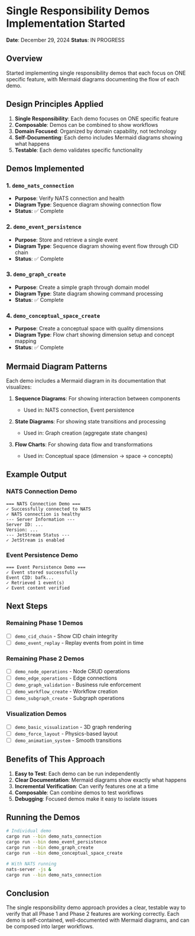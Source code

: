 # Single Responsibility Demos Implementation Started

**Date**: December 29, 2024
**Status**: IN PROGRESS

## Overview

Started implementing single responsibility demos that each focus on ONE specific feature, with Mermaid diagrams documenting the flow of each demo.

## Design Principles Applied

1. **Single Responsibility**: Each demo focuses on ONE specific feature
2. **Composable**: Demos can be combined to show workflows
3. **Domain Focused**: Organized by domain capability, not technology
4. **Self-Documenting**: Each demo includes Mermaid diagrams showing what happens
5. **Testable**: Each demo validates specific functionality

## Demos Implemented

### 1. `demo_nats_connection`
- **Purpose**: Verify NATS connection and health
- **Diagram Type**: Sequence diagram showing connection flow
- **Status**: ✅ Complete

### 2. `demo_event_persistence`
- **Purpose**: Store and retrieve a single event
- **Diagram Type**: Sequence diagram showing event flow through CID chain
- **Status**: ✅ Complete

### 3. `demo_graph_create`
- **Purpose**: Create a simple graph through domain model
- **Diagram Type**: State diagram showing command processing
- **Status**: ✅ Complete

### 4. `demo_conceptual_space_create`
- **Purpose**: Create a conceptual space with quality dimensions
- **Diagram Type**: Flow chart showing dimension setup and concept mapping
- **Status**: ✅ Complete

## Mermaid Diagram Patterns

Each demo includes a Mermaid diagram in its documentation that visualizes:

1. **Sequence Diagrams**: For showing interaction between components
   - Used in: NATS connection, Event persistence

2. **State Diagrams**: For showing state transitions and processing
   - Used in: Graph creation (aggregate state changes)

3. **Flow Charts**: For showing data flow and transformations
   - Used in: Conceptual space (dimension → space → concepts)

## Example Output

### NATS Connection Demo
```
=== NATS Connection Demo ===
✓ Successfully connected to NATS
✓ NATS connection is healthy
--- Server Information ---
Server ID: ...
Version: ...
--- JetStream Status ---
✓ JetStream is enabled
```

### Event Persistence Demo
```
=== Event Persistence Demo ===
✓ Event stored successfully
Event CID: bafk...
✓ Retrieved 1 event(s)
✓ Event content verified
```

## Next Steps

### Remaining Phase 1 Demos
- [ ] `demo_cid_chain` - Show CID chain integrity
- [ ] `demo_event_replay` - Replay events from point in time

### Remaining Phase 2 Demos
- [ ] `demo_node_operations` - Node CRUD operations
- [ ] `demo_edge_operations` - Edge connections
- [ ] `demo_graph_validation` - Business rule enforcement
- [ ] `demo_workflow_create` - Workflow creation
- [ ] `demo_subgraph_create` - Subgraph operations

### Visualization Demos
- [ ] `demo_basic_visualization` - 3D graph rendering
- [ ] `demo_force_layout` - Physics-based layout
- [ ] `demo_animation_system` - Smooth transitions

## Benefits of This Approach

1. **Easy to Test**: Each demo can be run independently
2. **Clear Documentation**: Mermaid diagrams show exactly what happens
3. **Incremental Verification**: Can verify features one at a time
4. **Composable**: Can combine demos to test workflows
5. **Debugging**: Focused demos make it easy to isolate issues

## Running the Demos

```bash
# Individual demo
cargo run --bin demo_nats_connection
cargo run --bin demo_event_persistence
cargo run --bin demo_graph_create
cargo run --bin demo_conceptual_space_create

# With NATS running
nats-server -js &
cargo run --bin demo_nats_connection
```

## Conclusion

The single responsibility demo approach provides a clear, testable way to verify that all Phase 1 and Phase 2 features are working correctly. Each demo is self-contained, well-documented with Mermaid diagrams, and can be composed into larger workflows.
